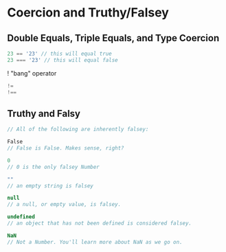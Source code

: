 # Coercion and Truthy/Falsey

## Double Equals, Triple Equals, and Type Coercion

```javascript
23 == '23' // this will equal true
23 === '23' // this will equal false
```

! "bang" operator 

```javascript
!=
!==
```

## Truthy and Falsy

```javascript
// All of the following are inherently falsey:

False
// False is False. Makes sense, right?

0
// 0 is the only falsey Number

""
// an empty string is falsey

null
// a null, or empty value, is falsey.

undefined
// an object that has not been defined is considered falsey.

NaN
// Not a Number. You'll learn more about NaN as we go on.
```